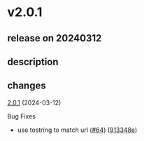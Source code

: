 # v2.0.1

## release on 20240312
## description
## changes
<a href="https://github.com/stoplightio/spectral-owasp-ruleset/compare/v2.0.0...v2.0.1">2.0.1</a> (2024-03-12)

Bug Fixes

* use tostring to match url (<a href="https://github.com/stoplightio/spectral-owasp-ruleset/issues/64" data-hovercard-type="pull_request" data-hovercard-url="/stoplightio/spectral-owasp-ruleset/pull/64/hovercard">#64</a>) (<a href="https://github.com/stoplightio/spectral-owasp-ruleset/commit/913348e072d328abe2e178227f28dd2f5cf9ae0e">913348e</a>)

